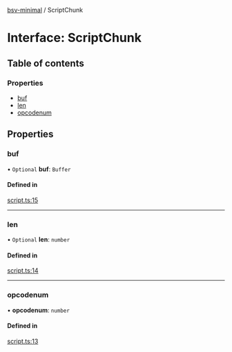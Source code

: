 [bsv-minimal](../README.md) / ScriptChunk

# Interface: ScriptChunk

## Table of contents

### Properties

- [buf](ScriptChunk.md#buf)
- [len](ScriptChunk.md#len)
- [opcodenum](ScriptChunk.md#opcodenum)

## Properties

### buf

• `Optional` **buf**: `Buffer`

#### Defined in

[script.ts:15](https://github.com/kevinejohn/bsv-minimal/blob/master/src/script.ts#L15)

___

### len

• `Optional` **len**: `number`

#### Defined in

[script.ts:14](https://github.com/kevinejohn/bsv-minimal/blob/master/src/script.ts#L14)

___

### opcodenum

• **opcodenum**: `number`

#### Defined in

[script.ts:13](https://github.com/kevinejohn/bsv-minimal/blob/master/src/script.ts#L13)
